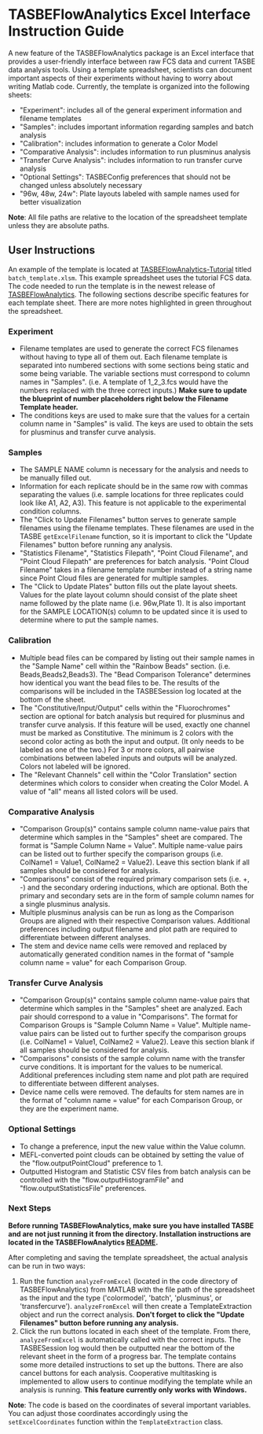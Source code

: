 # TASBEFlowAnalytics Excel Interface Instruction Guide

A new feature of the TASBEFlowAnalytics package is an Excel interface that provides a user-friendly interface between raw FCS data and current TASBE data analysis tools. Using a template spreadsheet, scientists can document important aspects of their experiments without having to worry about writing Matlab code. Currently, the template is organized into the following sheets: 
* "Experiment": includes all of the general experiment information and filename templates
* "Samples": includes important information regarding samples and batch analysis
* "Calibration": includes information to generate a Color Model
* "Comparative Analysis": includes information to run plusminus analysis
* "Transfer Curve Analysis": includes information to run transfer curve analysis
* "Optional Settings": TASBEConfig preferences that should not be changed unless absolutely necessary
* "96w, 48w, 24w": Plate layouts labeled with sample names used for better visualization

**Note**: All file paths are relative to the location of the spreadsheet template unless they are absolute paths.

## User Instructions
An example of the template is located at [TASBEFlowAnalytics-Tutorial](https://github.com/TASBE/TASBEFlowAnalytics-Tutorial) titled ```batch_template.xlsm```. This example spreadsheet uses the tutorial
FCS data. The code needed to run the template is in the newest release of [TASBEFlowAnalytics](https://github.com/TASBE/TASBEFlowAnalytics/releases). The following sections describe specific features for each template sheet. There are more notes highlighted in green throughout the spreadsheet.

### Experiment
* Filename templates are used to generate the correct FCS filenames without having to type all of them out. Each filename template is separated into numbered sections with some sections being static and some being variable. The variable sections must correspond to column names in "Samples". 
(i.e. A template of 1_2_3.fcs would have the numbers replaced with the three correct inputs.) **Make sure to update the blueprint of number placeholders right below the Filename Template header.**
* The conditions keys are used to make sure that the values for a certain column name in "Samples" is valid. The keys are used to obtain the sets for plusminus and transfer curve analysis. 

### Samples 
* The SAMPLE NAME column is necessary for the analysis and needs to be manually filled out.
* Information for each replicate should be in the same row with commas separating the values (i.e. sample locations for three replicates could look like A1, A2, A3). This feature is not applicable to the experimental condition columns.
* The "Click to Update Filenames" button serves to generate sample filenames using the filename templates. These filenames are used in the TASBE ```getExcelFilename``` function, so it is important to click the "Update Filenames" button before running any analysis.
* "Statistics Filename", "Statistics Filepath", "Point Cloud Filename", and "Point Cloud Filepath" are preferences for batch analysis. "Point Cloud Filename" takes in a filename template number instead of a string name since Point Cloud files are generated for multiple samples.
* The "Click to Update Plates" button fills out the plate layout sheets. Values for the plate layout column should consist of the plate sheet name followed by the plate name (i.e. 96w,Plate 1). It is also important for the SAMPLE LOCATION(s) column to be updated since it is used to determine where to put the sample names. 

### Calibration
* Multiple bead files can be compared by listing out their sample names in the "Sample Name" cell within the "Rainbow Beads" section. (i.e. Beads,Beads2,Beads3). The "Bead Comparison Tolerance" determines how identical you want the bead files to be. The results of the comparisons will be included in the TASBESession log located at the bottom of the sheet. 
* The "Constitutive/Input/Output" cells within the "Fluorochromes" section are optional for batch analysis but required for plusminus and transfer curve analysis. If this feature will be used, exactly one channel must be marked as Constitutive. The minimum is 2 colors with the second color acting as both the input and output. (It only needs to be labeled as one of the two.) For 3 or more colors, all pairwise combinations between labeled inputs and outputs will be analyzed. Colors not labeled will be ignored. 
* The "Relevant Channels" cell within the "Color Translation" section determines which colors to consider when creating the Color Model. A value of "all" means all listed colors will be used. 

### Comparative Analysis
* "Comparison Group(s)" contains sample column name-value pairs that determine which samples in the "Samples" sheet are compared. The format is "Sample Column Name = Value". Multiple name-value pairs can be listed out to further specify the comparison groups (i.e.  ColName1 = Value1, ColName2 = Value2). Leave this section blank if all samples should be considered for analysis.
* "Comparisons" consist of the required primary comparison sets (i.e. +, -) and the secondary ordering inductions, which are optional. Both the primary and secondary sets are in the form of sample column names for a single plusminus analysis. 
* Multiple plusminus analysis can be run as long as the Comparison Groups are aligned with their respective Comparison values. Additional preferences including output filename and plot path are required to differentiate between different analyses. 
* The stem and device name cells were removed and replaced by automatically generated condition names in the format of "sample column name = value" for each Comparison Group.

### Transfer Curve Analysis
* "Comparison Group(s)" contains sample column name-value pairs that determine which samples in the "Samples" sheet are analyzed. Each pair should correspond to a value in "Comparisons". The format for Comparison Groups is "Sample Column Name = Value". Multiple name-value pairs can be listed out to further specify the comparison groups (i.e.  ColName1 = Value1, ColName2 = Value2). Leave this section blank if all samples should be considered for analysis.
* "Comparisons" consists of the sample column name with the transfer curve conditions. It is important for the values to be numerical. Additional preferences including stem name and plot path are required to differentiate between different analyses. 
* Device name cells were removed. The defaults for stem names are in the format of "column name = value" for each Comparison Group, or they are the experiment name.

### Optional Settings
* To change a preference, input the new value within the Value column.
* MEFL-converted point clouds can be obtained by setting the value of the "flow.outputPointCloud" preference to 1.
* Outputted Histogram and Statistic CSV files from batch analysis can be controlled with the "flow.outputHistogramFile" and "flow.outputStatisticsFile" preferences.  

### Next Steps
**Before running TASBEFlowAnalytics, make sure you have installed TASBE and are not just running it from the directory. Installation instructions are located in the TASBEFlowAnalytics [README](https://github.com/TASBE/TASBEFlowAnalytics/blob/develop/README.md).** 

After completing and saving the template spreadsheet, the actual analysis can be run in two ways:
1) Run the function ```analyzeFromExcel``` (located in the code directory of TASBEFlowAnalytics) from MATLAB
with the file path of the spreadsheet as the input and the type ('colormodel', 'batch', 'plusminus', or 'transfercurve'). ```analyzeFromExcel``` will then create a TemplateExtraction object and run the correct analysis. **Don't forget to click the "Update Filenames" button before running any analysis.**
2) Click the run buttons located in each sheet of the template. From there, ```analyzeFromExcel``` is automatically called with the correct inputs. The TASBESession log would then be outputted near the bottom of the relevant sheet in the form of a progress bar. The template contains some more detailed instructions to set up the buttons. There are also cancel buttons for each analysis. Cooperative multitasking is implemented to allow users to continue modifying the template while an analysis is running. **This feature currently only works with Windows.** 

**Note**: The code is based on the coordinates of several important variables. You can adjust those coordinates accordingly using the ```setExcelCoordinates``` function within the ```TemplateExtraction``` class. 
